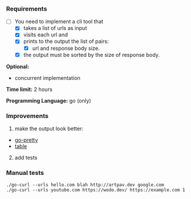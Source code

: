 ### Requirements
- [ ] You need to implement a cli tool that
  - [x] takes a list of urls as input
  - [x] visits each url and 
  - [x] prints to the output the list of pairs: 
    - [x] url and response body size. 
  - [x] the output must be sorted by the size of response body.

**Optional:**
- concurrent implementation

**Time limit:** 2 hours

**Programming Language:** go (only)

### Improvements
1. make the output look better:
- [go-pretty](https://github.com/jedib0t/go-pretty)
- [table](https://github.com/rodaine/table)

2. add tests

### Manual tests

```shell
./go-curl --urls hello.com blah http://artpav.dev google.com
./go-curl --urls youtube.com https://wodo.dev/ https://example.com 1
```
